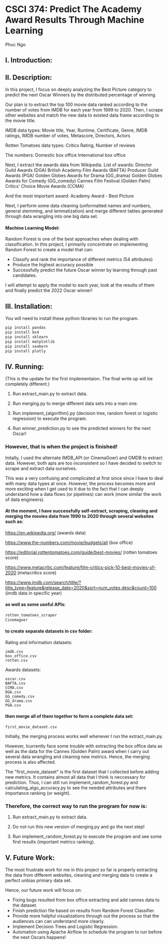 # CSCI 374: Predict The Academy Award Results Through Machine Learning

Phuc Ngo

## I. Introduction:

## II. Description:
In this project, I focus on deeply analyzing the Best Picture category to predict the next Oscar Winners by the distributed percentage of winning.

Our plan is to extract the top 100 movie data ranked according to the number of votes from IMDB for each year from 1999 to 2020. Then, I scrape other websites and match the new data to existed data frame according to the movie title.

IMDB data types:
Movie title, Year, Runtime, Certificate, Genre, IMDB ratings, IMDB number of votes, Metascore, Directors, Actors

Rotten Tomatoes data types:
Critics Rating, Number of reviews

The numbers:
Domestic box office 
International box office

Next, I extract the awards data from Wikipedia. List of awards:
Director Guild Awards (DGA)
British Academy Film Awards (BAFTA)
Producer Guild Awards (PGA)
Golden Globes Awards for Drama (GG_drama)
Golden Globes Awards for Comedy (GG_comedy)
Cannes Film Festival (Golden Palm)
Critics' Choice Movie Awards (CCMA)

And the most important award:
Academy Award - Best Picture

Next, I perform some data cleaning (unformatted names and numbers, general stemming, and lemmatization) and merge different tables generated through data wrangling into one big data set. 

#### Machine Learning Model:
Random Forest is one of the best approaches when dealing with classification. In this project, I primarily concentrate on implementing Random Forest to create a model that can:

- Classify and rank the importance of different metrics (54 attributes)
- Produce the highest accuracy possible
- Successfully predict the future Oscar winner by learning through past candidates.

I will attempt to apply the model to each year, look at the results of them and finally predict the 2022 Oscar winner!


## III. Installation:
You will need to install these python libraries to run the program.

```bash
pip install pandas
pip install bs4
pip install sklearn
pip install matplotlib
pip install seaborn
pip install plotly
```

## IV. Running:
(This is the update for the first implementaion. The final write up will be completely different.)

1. Run extract_main.py to extract data.

2. Run merging.py to merge different data sets into a main one.

3. Run implement_{algorithm}.py (decision tree, random forest or logistic regression) to execute the program.

4. Run winner_prediction.py to see the predicted winners for the next Oscar!


### However, that is when the project is finished!

Initally, I used the alternate IMDB_API (or CinemaGoer) and OMDB to extract data. However, both apis are too inconsistent so I have decided to switch to scrape and extract data ourselves. 

This was a very confusing and complicated at first since since I have to deal with many data types at once. However, the process becomes more and more exciting when I get used to it due to the fact that I can deeply understand how a data flows (or pipelines) can work (more similar the work of data engineers). 

#### At the moment, I have successfully self-extract, scraping, cleaning and merging the movies data from 1990 to 2020 through several websites such as:

https://en.wikipedia.org/ (awards data)

https://www.the-numbers.com/movie/budgets/all (box office)

https://editorial.rottentomatoes.com/guide/best-movies/ (rotten tomatoes score)

https://www.metacritic.com/feature/film-critics-pick-10-best-movies-of-2020 (metacritics score)

https://www.imdb.com/search/title/?title_type=feature&release_date=2020&sort=num_votes,desc&count=100 (imdb data in specific year)

#### as well as some useful APIs:

```python
rotten_tomatoes_scraper
Cinemagoer
```
#### to create separate datasets in csv folder:

Rating and information datasets:

```
imdb.csv
box_office.csv
rotten.csv
```

Awards datasets:

```
oscar.csv
BAFTA.csv
CCMA.csv
DGA.csv
GG_comedy.csv
GG_drama.csv
PGA.csv
```

#### then merge all of them together to form a complete data set: 
```
first_movie_dataset.csv
```
Initially, the merging process works well whenever I run the extract_main.py. 

However, Icurrently face some trouble with extracting the box office data as well as the data for the Cannes (Golden Palm) award when I carry out several data wrangling and cleaning new metrics. Hence, the merging process is also affected. 

The "first_movie_dataset" is the first dataset that I collected before adding new metrics. It contains almost all data that I think is neccessary for prediction. Thus, I can still run implement_random_forest.py and calculating_algo_accuracy.py to see the needed attributes and there importance ranking (or weight).


### Therefore, the correct way to run the program for now is:

1. Run extract_main.py to extract data.

2. Do not run this new version of merging.py and go the next step!

3. Run implement_random_forest.py to execute the program and see some first results (important metrics ranking).


## V. Future Work:
The most frustrate work for me in this project so far is properly extracting the data from different websites, cleaning and merging data to create a perfect unbias primary data set.

Hence, our future work will focus on:

- Fixing bugs resulted from box office extracting and add cannes data to the dataset.
- Finish prediction file based on results from Random Forest Classifier.
- Provide more helpful visualizations through out the process so that the audiences can can understand more clearly.
- Implement Decision Trees and Logistic Regression.
- Automation using Apache Airflow to schedule the program to run before the next Oscars happens!




